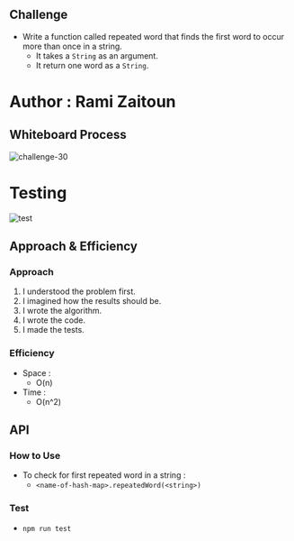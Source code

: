 
## Challenge

- Write a function called repeated word that finds the first word to occur more than once in a string.
  - It takes a `String` as an argument.
  - It return one word as a `String`.

# Author : Rami Zaitoun
## Whiteboard Process

![challenge-30]()

# Testing 
![test]()
## Approach & Efficiency

### Approach

1. I understood the problem first.
1. I imagined how the results should be.
1. I wrote the algorithm.
1. I wrote the code.
1. I made the tests.

### Efficiency

- Space :
  - O(n)
- Time :
  - O(n^2)

## API

### How to Use

- To check for first repeated word in a string :
  - `<name-of-hash-map>.repeatedWord(<string>)`

### Test

- `npm run test`
